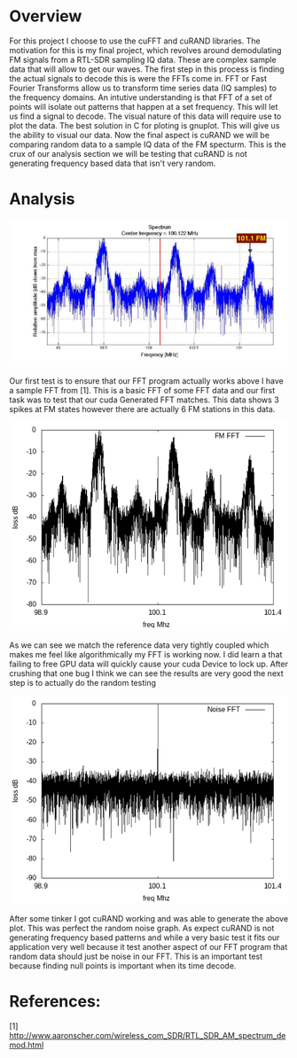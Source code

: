 
# Overview

For this project I choose to use the cuFFT and cuRAND libraries. The motivation for this 
is my final project, which revolves around demodulating FM signals from a RTL-SDR sampling
IQ data. These are complex sample data that will allow to get our waves. The first step
in this process is finding the actual signals to decode this is were the FFTs come in. 
FFT or Fast Fourier Transforms allow us to transform time series data (IQ samples) to 
the frequency domains. An intutive understanding is that FFT of a set of points will 
isolate out patterns that happen at a set frequency. This will let us find a signal to
decode. The visual nature of this data will require use to plot the data. The best solution
in C for ploting is gnuplot. This will give us the ability to visual our data. Now the 
final aspect is cuRAND we will be comparing random data to a sample IQ data of the FM
specturm. This is the crux of our analysis section we will be testing that cuRAND is 
not generating frequency based data that isn't very random. 

# Analysis
![FFT Ref FM plot](./fft-ref.png)

Our first test is to ensure that our FFT program actually works above I have a sample
FFT from [1]. This is a basic FFT of some FFT data and our first task was to test that 
our cuda Generated FFT matches. This data shows 3 spikes at FM states however there are
actually 6 FM stations in this data.  

![FFT FM data](./fft.png)

As we can see we match the reference data very tightly coupled which makes me feel like
algorithmically my FFT is working now. I did learn a that failing to free GPU data will
quickly cause your cuda Device to lock up. After crushing that one bug I think we can 
see the results are very good the next step is to actually do the random testing

![FFT Ref FM plot](./fft-noise.png)

After some tinker I got cuRAND working and was able to generate the above plot. This was
perfect the random noise graph. As expect cuRAND is not generating frequency based patterns
and while a very basic test it fits our application very well because it test another 
aspect of our FFT program that random data should just be noise in our FFT. This is an 
important test because finding null points is important when its time decode. 


# References:
[1] http://www.aaronscher.com/wireless_com_SDR/RTL_SDR_AM_spectrum_demod.html

